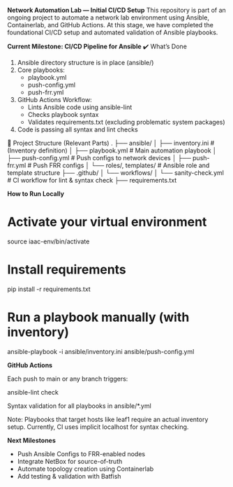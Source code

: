 **Network Automation Lab — Initial CI/CD Setup**
This repository is part of an ongoing project to automate a network lab environment using Ansible, Containerlab, and GitHub Actions. At this stage, we have completed the foundational CI/CD setup and automated validation of Ansible playbooks.

**Current Milestone: CI/CD Pipeline for Ansible**
✔️ What’s Done
1. Ansible directory structure is in place (ansible/)
2. Core playbooks:
    - playbook.yml
    - push-config.yml
    - push-frr.yml
3. GitHub Actions Workflow:
    - Lints Ansible code using ansible-lint
    - Checks playbook syntax
    - Validates requirements.txt (excluding problematic system packages)
4. Code is passing all syntax and lint checks 

📁 Project Structure (Relevant Parts)
.
├── ansible/
│   ├── inventory.ini       # (Inventory definition)
│   ├── playbook.yml        # Main automation playbook
│   ├── push-config.yml     # Push configs to network devices
│   ├── push-frr.yml        # Push FRR configs
│   └── roles/, templates/  # Ansible role and template structure
├── .github/
│   └── workflows/
│       └── sanity-check.yml  # CI workflow for lint & syntax check
├── requirements.txt

**How to Run Locally**

# Activate your virtual environment
source iaac-env/bin/activate

# Install requirements
pip install -r requirements.txt

# Run a playbook manually (with inventory)
ansible-playbook -i ansible/inventory.ini ansible/push-config.yml

**GitHub Actions**

Each push to main or any branch triggers:

ansible-lint check

Syntax validation for all playbooks in ansible/*.yml

Note: Playbooks that target hosts like leaf1 require an actual inventory setup. Currently, CI uses implicit localhost for syntax checking.

**Next Milestones**
- Push Ansible Configs to FRR-enabled nodes
- Integrate NetBox for source-of-truth
- Automate topology creation using Containerlab
- Add testing & validation with Batfish
